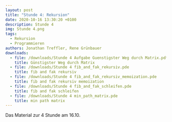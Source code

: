 ```yaml
---
layout: post
title: "Stunde 4: Rekursion"
date: 2020-10-16 13:30:20 +0100
description: Stunde 4
img: Stunde 4.png
tags:
  - Rekursion
  - Programmieren
authors: Jonathan Treffler, Rene Grünbauer
downloads:
  - file: /downloads/Stunde 4 Aufgabe Guenstigster Weg durch Matrix.pdf
    title: Günstigster Weg durch Matrix
  - file: /downloads/Stunde 4 fib_and_fak_rekursiv.pde
    title: fib and fak rekursiv
  - file: /downloads/Stunde 4 fib_and_fak_rekursiv_memoization.pde
    title: fib and fak rekursiv memoization
  - file: /downloads/Stunde 4 fib_and_fak_schleifen.pde
    title: fib and fak schleifen
  - file: /downloads/Stunde 4 min_path_matrix.pde
    title: min path matrix
---
```


Das Material zur 4 Stunde am 16.10.
